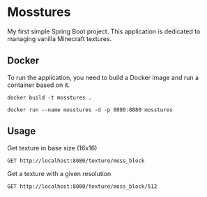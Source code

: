 # Mosstures

My first simple Spring Boot project.
This application is dedicated to managing vanilla Minecraft textures.


## Docker

To run the application, you need to build a Docker image and run a container based on it.

```
docker build -t mosstures .
```

```
docker run --name mosstures -d -p 8080:8080 mosstures
```


## Usage

Get texture in base size (16x16)

```
GET http://localhost:8080/texture/moss_block
```

Get a texture with a given resolution

```
GET http://localhost:8080/texture/moss_block/512
```
